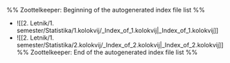 %% Zoottelkeeper: Beginning of the autogenerated index file list  %%
-  ![[2. Letnik/1. semester/Statistika/1.kolokvij/_Index_of_1.kolokvij|_Index_of_1.kolokvij]]
-  ![[2. Letnik/1. semester/Statistika/2.kolokvij/_Index_of_2.kolokvij|_Index_of_2.kolokvij]]
%% Zoottelkeeper: End of the autogenerated index file list  %%
